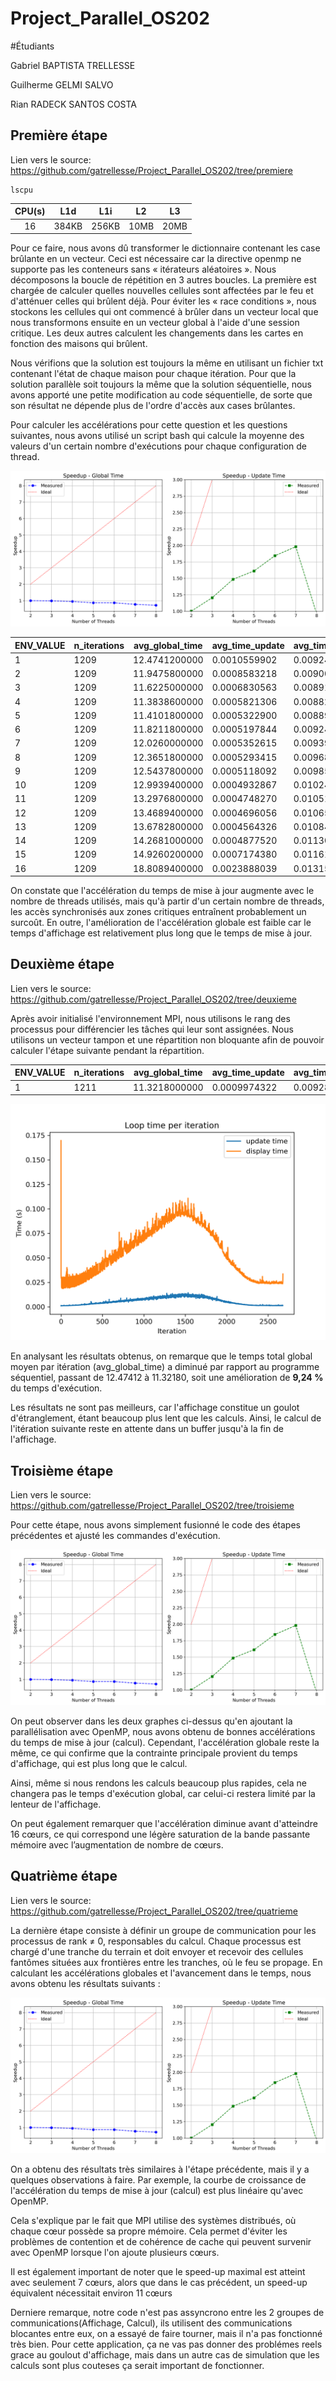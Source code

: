 # Project_Parallel_OS202

#Étudiants

Gabriel BAPTISTA TRELLESSE

Guilherme GELMI SALVO

Rian RADECK SANTOS COSTA

## Première étape

Lien vers le source: https://github.com/gatrellesse/Project_Parallel_OS202/tree/premiere

```bash=
lscpu
```

| **CPU(s)** | **L1d** | **L1i** | **L2** | **L3** |
|:----------:|:-------:|:-------:|:------:|:------:|
|     16     |  384KB  |  256KB  |  10MB  |  20MB  |

Pour ce faire, nous avons dû transformer le dictionnaire contenant les case brûlante en un vecteur. Ceci est nécessaire car la directive openmp ne supporte pas les conteneurs sans « itérateurs aléatoires ». Nous décomposons la boucle de répétition en 3 autres boucles. La première est chargée de calculer quelles nouvelles cellules sont affectées par le feu et d'atténuer celles qui brûlent déjà. Pour éviter les « race conditions », nous stockons les cellules qui ont commencé à brûler dans un vecteur local que nous transformons ensuite en un vecteur global à l'aide d'une session critique. Les deux autres calculent les changements dans les cartes en fonction des maisons qui brûlent.

Nous vérifions que la solution est toujours la même en utilisant un fichier txt contenant l'état de chaque maison pour chaque itération. Pour que la solution parallèle soit toujours la même que la solution séquentielle, nous avons apporté une petite modification au code séquentielle, de sorte que son résultat ne dépende plus de l'ordre d'accès aux cases brûlantes.

Pour calculer les accélérations pour cette question et les questions suivantes, nous avons utilisé un script bash qui calcule la moyenne des valeurs d'un certain nombre d'exécutions pour chaque configuration de thread. 

![speedup_analysis](https://github.com/gatrellesse/Project_Parallel_OS202/blob/premiere/projet/src/speedup_analysis.png?raw=true)

| ENV_VALUE | n_iterations | avg_global_time | avg_time_update | avg_time_affichage |
|-----------|--------------|-----------------|-----------------|--------------------|
| 1         | 1209         | 12.4741200000   | 0.0010559902    | 0.0092466526       |
| 2         | 1209         | 11.9475800000   | 0.0008583218    | 0.0090070397       |
| 3         | 1209         | 11.6225000000   | 0.0006830563    | 0.0089171733       |
| 4         | 1209         | 11.3838600000   | 0.0005821306    | 0.0088222867       |
| 5         | 1209         | 11.4101800000   | 0.0005322900    | 0.0088932199       |
| 6         | 1209         | 11.8211800000   | 0.0005197844    | 0.0092456349       |
| 7         | 1209         | 12.0260000000   | 0.0005352615    | 0.0093990784       |
| 8         | 1209         | 12.3651800000   | 0.0005293415    | 0.0096853244       |
| 9         | 1209         | 12.5437800000   | 0.0005118092    | 0.0098505788       |
| 10        | 1209         | 12.9939400000   | 0.0004932867    | 0.0102412704       |
| 11        | 1209         | 13.2976800000   | 0.0004748270    | 0.0105111460       |
| 12        | 1209         | 13.4689400000   | 0.0004696056    | 0.0106576697       |
| 13        | 1209         | 13.6782800000   | 0.0004564326    | 0.0108439811       |
| 14        | 1209         | 14.2681000000   | 0.0004877520    | 0.0113008417       |
| 15        | 1209         | 14.9260200000   | 0.0007174380    | 0.0116153505       |
| 16        | 1209         | 18.8089400000   | 0.0023888039    | 0.0131554469       |

On constate que l'accélération du temps de mise à jour augmente avec le nombre de threads utilisés, mais qu'à partir d'un certain nombre de threads, les accès synchronisés aux zones critiques entraînent probablement un surcoût. En outre, l'amélioration de l'accélération globale est faible car le temps d'affichage est relativement plus long que le temps de mise à jour.

## Deuxième étape

Lien vers le source: https://github.com/gatrellesse/Project_Parallel_OS202/tree/deuxieme

Après avoir initialisé l'environnement MPI, nous utilisons le rang des processus pour différencier les tâches qui leur sont assignées. Nous utilisons un vecteur tampon et une répartition non bloquante afin de pouvoir calculer l'étape suivante pendant la répartition.

| ENV_VALUE | n_iterations | avg_global_time | avg_time_update | avg_time_affichage | avg_time_for |
|-----------|--------------|-----------------|-----------------|--------------------|--------------|
| 1         | 1211         | 11.3218000000   | 0.0009974322    | 0.0092888561       | 0.0000000000 |

![time_analysis](https://github.com/gatrellesse/Project_Parallel_OS202/blob/deuxieme/projet/src/time_analysis.png?raw=true)

En analysant les résultats obtenus, on remarque que le temps total global moyen par itération (avg_global_time) a diminué par rapport au programme séquentiel, passant de 12.47412 à 11.32180, soit une amélioration de **9,24 %** du temps d'exécution.

Les résultats ne sont pas meilleurs, car l'affichage constitue un goulot d'étranglement, étant beaucoup plus lent que les calculs. Ainsi, le calcul de l'itération suivante reste en attente dans un buffer jusqu'à la fin de l'affichage.

## Troisième étape

Lien vers le source: https://github.com/gatrellesse/Project_Parallel_OS202/tree/troisieme

Pour cette étape, nous avons simplement fusionné le code des étapes précédentes et ajusté les commandes d'exécution.

![speedup_analysis](https://github.com/gatrellesse/Project_Parallel_OS202/blob/troisieme/projet/src/speedup_analysis.png?raw=true)

On peut observer dans les deux graphes ci-dessus qu'en ajoutant la parallélisation avec OpenMP, nous avons obtenu de bonnes accélérations du temps de mise à jour (calcul). Cependant, l'accélération globale reste la même, ce qui confirme que la contrainte principale provient du temps d'affichage, qui est plus long que le calcul. 

Ainsi, même si nous rendons les calculs beaucoup plus rapides, cela ne changera pas le temps d'exécution global, car celui-ci restera limité par la lenteur de l'affichage. 

On peut également remarquer que l'accélération diminue avant d'atteindre 16 cœurs, ce qui correspond une légère saturation de la bande passante mémoire avec l’augmentation de nombre de cœurs.

## Quatrième étape

Lien vers le source: https://github.com/gatrellesse/Project_Parallel_OS202/tree/quatrieme

La dernière étape consiste à définir un groupe de communication pour les processus de rank ≠ 0, responsables du calcul. Chaque processus est chargé d'une tranche du terrain et doit envoyer et recevoir des cellules fantômes situées aux frontières entre les tranches, où le feu se propage. En calculant les accélérations globales et l'avancement dans le temps, nous avons obtenu les résultats suivants :

![speedup_analysis](https://github.com/gatrellesse/Project_Parallel_OS202/blob/quatrieme/projet/src/speedup_analysis.png?raw=true)

On a obtenu des résultats très similaires à l'étape précédente, mais il y a quelques observations à faire. Par exemple, la courbe de croissance de l'accélération du temps de mise à jour (calcul) est plus linéaire qu'avec OpenMP. 

Cela s'explique par le fait que MPI utilise des systèmes distribués, où chaque cœur possède sa propre mémoire. Cela permet d'éviter les problèmes de contention et de cohérence de cache qui peuvent survenir avec OpenMP lorsque l'on ajoute plusieurs cœurs. 

Il est également important de noter que le speed-up maximal est atteint avec seulement 7 cœurs, alors que dans le cas précédent, un speed-up équivalent nécessitait environ 11 cœurs

Derniere remarque, notre code n'est pas assyncrono entre les 2 groupes de communications(Affichage, Calcul), ils utilisent des communications blocantes entre eux, on a essayé de faire tourner, mais il n'a pas fonctionné très bien. Pour cette application, ça ne vas pas donner des problémes reels grace au goulout d'affichage, mais dans un autre cas de simulation que les calculs sont plus couteses ça serait important de fonctionner.
